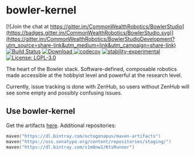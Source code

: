 # bowler-kernel

[![Join the chat at https://gitter.im/CommonWealthRobotics/BowlerStudio](https://badges.gitter.im/CommonWealthRobotics/BowlerStudio.svg)](https://gitter.im/CommonWealthRobotics/BowlerStudioDevelopment?utm_source=share-link&utm_medium=link&utm_campaign=share-link)
[![Build Status](https://dev.azure.com/commonwealthrobotics/bowler-kernel/_apis/build/status/CommonWealthRobotics.bowler-kernel?branchName=master)](https://dev.azure.com/commonwealthrobotics/bowler-kernel/_build/latest?definitionId=1&branchName=master)
[![Download](https://api.bintray.com/packages/commonwealthrobotics/maven-artifacts/bowler-kernel/images/download.svg) ](https://bintray.com/commonwealthrobotics/maven-artifacts/bowler-kernel/_latestVersion)
[![codecov](https://codecov.io/gh/CommonWealthRobotics/bowler-kernel/branch/master/graph/badge.svg)](https://codecov.io/gh/CommonWealthRobotics/bowler-kernel)
[![stability-experimental](https://img.shields.io/badge/stability-experimental-orange.svg)](https://github.com/emersion/stability-badges#experimental)
[![License: LGPL-3.0](https://img.shields.io/github/license/CommonWealthRobotics/bowler-kernel.svg)](https://img.shields.io/github/license/CommonWealthRobotics/bowler-kernel.svg)

The heart of the Bowler stack. Software-defined, composable robotics made accessible at the hobbyist level and powerful at the research level.

Currently, issue tracking is done with ZenHub, so users without ZenHub will see some empty and possibly confusing issues.

## Use bowler-kernel

Get the artifacts [here](https://bintray.com/commonwealthrobotics/maven-artifacts/bowler-kernel/_latestVersion). Additional repositories:
```kotlin
maven("https://dl.bintray.com/octogonapus/maven-artifacts")
maven("https://oss.sonatype.org/content/repositories/staging/")
maven("https://dl.bintray.com/s1m0nw1/KtsRunner")
```
